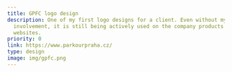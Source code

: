 ```yaml
---
title: GPFC logo design
description: One of my first logo designs for a client. Even without my active
  involvement, it is still being actively used on the company products and
  websites.
priority: 0
link: https://www.parkourpraha.cz/
type: design
image: img/gpfc.png
---
```

